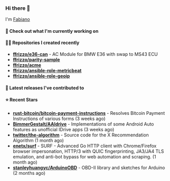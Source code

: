 ### Hi there 👋

I'm [Fabiano](https://ffrizzo.com)

#### 👷 Check out what I'm currently working on



#### 👨‍💻 Repositories I created recently
- **[ffrizzo/e36-can](https://github.com/ffrizzo/e36-can)** - AC Module for BMW E36 with swap to MS43 ECU
- **[ffrizzo/parity-sample](https://github.com/ffrizzo/parity-sample)**
- **[ffrizzo/acme](https://github.com/ffrizzo/acme)**
- **[ffrizzo/ansible-role-metricbeat](https://github.com/ffrizzo/ansible-role-metricbeat)**
- **[ffrizzo/ansible-role-geoip](https://github.com/ffrizzo/ansible-role-geoip)**

#### 🚀 Latest releases I've contributed to



#### ⭐ Recent Stars


- **[rust-bitcoin/bitcoin-payment-instructions](https://github.com/rust-bitcoin/bitcoin-payment-instructions)** - Resolves Bitcoin Payment Instructions of various forms (3 weeks ago)
- **[BimmerGestalt/AAIdrive](https://github.com/BimmerGestalt/AAIdrive)** - Implementations of some Android Auto features as unofficial IDrive apps (3 weeks ago)
- **[twitter/the-algorithm](https://github.com/twitter/the-algorithm)** - Source code for the X Recommendation Algorithm (1 month ago)
- **[enetx/surf](https://github.com/enetx/surf)** - SURF - Advanced Go HTTP client with Chrome/Firefox browser impersonation, HTTP/3 with QUIC fingerprinting, JA3/JA4 TLS emulation, and anti-bot bypass for web automation and scraping. (1 month ago)
- **[stanleyhuangyc/ArduinoOBD](https://github.com/stanleyhuangyc/ArduinoOBD)** - OBD-II library and sketches for Arduino (2 months ago)
